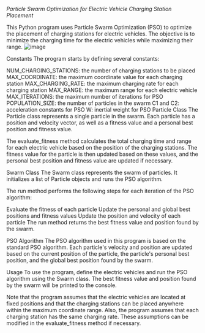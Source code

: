 *Particle Swarm Optimization for Electric Vehicle Charging Station Placement*

This Python program uses Particle Swarm Optimization (PSO) to optimize the placement of charging stations for electric vehicles. The objective is to minimize the charging time for the electric vehicles while maximizing their range.
![image](https://user-images.githubusercontent.com/77532204/232150350-d6b36f47-32db-4431-9c7e-be721641d484.png)


Constants
The program starts by defining several constants:

NUM_CHARGING_STATIONS: the number of charging stations to be placed
MAX_COORDINATE: the maximum coordinate value for each charging station
MAX_CHARGING_RATE: the maximum charging rate for each charging station
MAX_RANGE: the maximum range for each electric vehicle
MAX_ITERATIONS: the maximum number of iterations for PSO
POPULATION_SIZE: the number of particles in the swarm
C1 and C2: acceleration constants for PSO
W: inertial weight for PSO
Particle Class
The Particle class represents a single particle in the swarm. Each particle has a position and velocity vector, as well as a fitness value and a personal best position and fitness value.

The evaluate_fitness method calculates the total charging time and range for each electric vehicle based on the position of the charging stations. The fitness value for the particle is then updated based on these values, and the personal best position and fitness value are updated if necessary.

Swarm Class
The Swarm class represents the swarm of particles. It initializes a list of Particle objects and runs the PSO algorithm.

The run method performs the following steps for each iteration of the PSO algorithm:

Evaluate the fitness of each particle
Update the personal and global best positions and fitness values
Update the position and velocity of each particle
The run method returns the best fitness value and position found by the swarm.

PSO Algorithm
The PSO algorithm used in this program is based on the standard PSO algorithm. Each particle's velocity and position are updated based on the current position of the particle, the particle's personal best position, and the global best position found by the swarm.

Usage
To use the program, define the electric vehicles and run the PSO algorithm using the Swarm class. The best fitness value and position found by the swarm will be printed to the console.

Note that the program assumes that the electric vehicles are located at fixed positions and that the charging stations can be placed anywhere within the maximum coordinate range. Also, the program assumes that each charging station has the same charging rate. These assumptions can be modified in the evaluate_fitness method if necessary.
